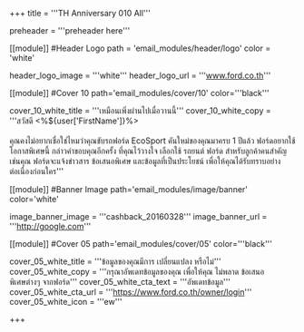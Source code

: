 +++
title = '''TH Anniversary 010 All'''

preheader = '''preheader here'''

[[module]] #Header Logo
path = 'email_modules/header/logo'
color = 'white'

  header_logo_image = '''white'''
  header_logo_url = '''www.ford.co.th'''

[[module]] #Cover 10
path='email_modules/cover/10'
color='''black'''
 
  cover_10_white_title = '''เหมือนเพิ่งผ่านไปเมื่อวานนี้'''
  cover_10_white_copy = '''สวัสดี <%${user['FirstName']}%><br/><br/><span style=" white-space:nowrap;">คุณคงไม่อยากเชื่อใช่ไหมว่าคุณขับรถ</span><span style=" white-space:nowrap;">ฟอร์ด</span> EcoSport <span style=" white-space:nowrap;">คันใหม่</span>ของคุณ<span style=" white-space:nowrap;">มาครบ</span> <span style=" white-space:nowrap;">1 ปีแล้ว</span> <span style=" white-space:nowrap;">ฟอร์ด</span><span style=" white-space:nowrap;">อยากใช้</span><span style=" white-space:nowrap;">โอกาสพิเศษนี้</span> <span style=" white-space:nowrap;">กล่าวคำขอบคุณ</span><span style=" white-space:nowrap;">อีกครั้ง</span> <span style=" white-space:nowrap;">ที่คุณ</span><span style=" white-space:nowrap;">ไว้วางใจ</span> <span style=" white-space:nowrap;">เลือกใช้</span> รถยนต์ <span style=" white-space:nowrap;">ฟอร์ด</span> สำหรับลูกค้า<span style=" white-space:nowrap;">คนสำคัญ</span><span style=" white-space:nowrap;">เช่นคุณ</span> <span style=" white-space:nowrap;">ฟอร์ด</span>จะแจ้ง<span style=" white-space:nowrap;">ข่าวสาร</span> <span style=" white-space:nowrap;">ข้อเสนอพิเศษ</span> <span style=" white-space:nowrap;">และข้อมูลที่เป็นประโยชน์</span> <span style=" white-space:nowrap;">เพื่อให้คุณ</span>ได้<span style=" white-space:nowrap;">รับทราบ</span><span style=" white-space:nowrap;">อย่าง</span><span style=" white-space:nowrap;">ต่อเนื่อง</span><span style=" white-space:nowrap;">ก่อนใคร</span>'''

[[module]] #Banner Image
path='email_modules/image/banner'
color='white'

  image_banner_image = '''cashback_20160328'''
  image_banner_url = '''http://google.com'''

[[module]] #Cover 05
path='email_modules/cover/05'
color='''black'''

  cover_05_white_title = '''ข้อมูลของคุณมีการ <span style=" white-space:nowrap;">เปลี่ยนแปลง</span> <span style=" white-space:nowrap;">หรือไม่</span>'''
  cover_05_white_copy = '''กรุณาอัพเดทข้อมูลของคุณ <span style=" white-space:nowrap;">เพื่อให้คุณ</span> <span style=" white-space:nowrap;"></span> <span style=" white-space:nowrap;">ไม่พลาด</span> <span style=" white-space:nowrap;">ข้อเสนอ</span> <span style=" white-space:nowrap;">พิเศษต่างๆ</span> <span style=" white-space:nowrap;">จากฟอร์ด</span>'''
  cover_05_white_cta_text = '''อัพเดทข้อมูล'''
  cover_05_white_cta_url = '''https://www.ford.co.th/owner/login'''
  cover_05_white_icon = '''ew'''

+++